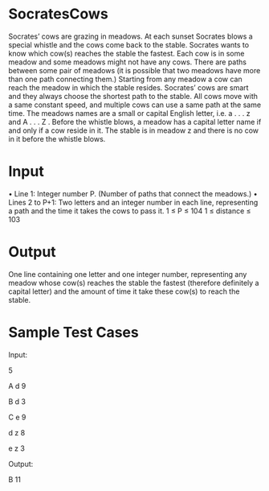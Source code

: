 # SocratesCows
Socrates’ cows are grazing in meadows. At each sunset Socrates blows a special whistle and the cows come back to the stable. Socrates wants to know which cow(s) reaches the stable the fastest. Each cow is in some meadow and some meadows might not have any cows. There are paths between
some pair of meadows (it is possible that two meadows have more than one path connecting them.) Starting from any meadow a cow can reach the meadow in which the stable resides. Socrates’ cows are smart and they always choose the shortest path to the stable. All cows move with a same constant speed, and multiple cows can use a same path at the same time. The meadows names are a small or capital English letter, i.e. a . . . z and A . . . Z . Before the whistle blows, a meadow has a capital letter name if and only if a cow reside in it. The stable is in meadow z and there is no cow in it before the whistle blows.

# Input
• Line 1: Integer number P. (Number of paths that connect the meadows.)
• Lines 2 to P+1: Two letters and an integer number in each line, representing a path and the time it takes
the cows to pass it.
1 ≤ P ≤ 104 1 ≤ distance ≤ 103

# Output
One line containing one letter and one integer number, representing any meadow whose cow(s) reaches the
stable the fastest (therefore definitely a capital letter) and the amount of time it take these cow(s) to reach the
stable.

# Sample Test Cases
Input:

5

A d 9

B d 3

C e 9

d z 8

e z 3

Output:

B 11
